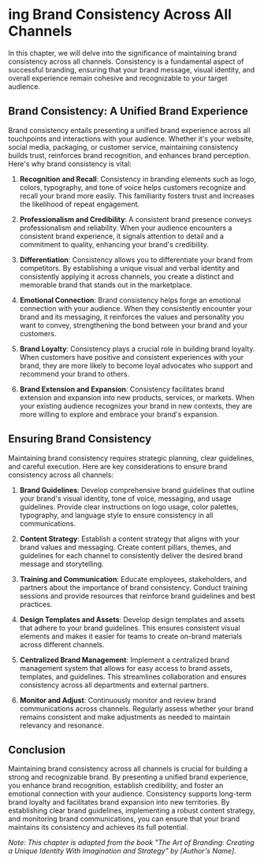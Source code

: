 ing Brand Consistency Across All Channels
==========================================================================

In this chapter, we will delve into the significance of maintaining brand consistency across all channels. Consistency is a fundamental aspect of successful branding, ensuring that your brand message, visual identity, and overall experience remain cohesive and recognizable to your target audience.

Brand Consistency: A Unified Brand Experience
---------------------------------------------

Brand consistency entails presenting a unified brand experience across all touchpoints and interactions with your audience. Whether it's your website, social media, packaging, or customer service, maintaining consistency builds trust, reinforces brand recognition, and enhances brand perception. Here's why brand consistency is vital:

1. **Recognition and Recall**: Consistency in branding elements such as logo, colors, typography, and tone of voice helps customers recognize and recall your brand more easily. This familiarity fosters trust and increases the likelihood of repeat engagement.

2. **Professionalism and Credibility**: A consistent brand presence conveys professionalism and reliability. When your audience encounters a consistent brand experience, it signals attention to detail and a commitment to quality, enhancing your brand's credibility.

3. **Differentiation**: Consistency allows you to differentiate your brand from competitors. By establishing a unique visual and verbal identity and consistently applying it across channels, you create a distinct and memorable brand that stands out in the marketplace.

4. **Emotional Connection**: Brand consistency helps forge an emotional connection with your audience. When they consistently encounter your brand and its messaging, it reinforces the values and personality you want to convey, strengthening the bond between your brand and your customers.

5. **Brand Loyalty**: Consistency plays a crucial role in building brand loyalty. When customers have positive and consistent experiences with your brand, they are more likely to become loyal advocates who support and recommend your brand to others.

6. **Brand Extension and Expansion**: Consistency facilitates brand extension and expansion into new products, services, or markets. When your existing audience recognizes your brand in new contexts, they are more willing to explore and embrace your brand's expansion.

Ensuring Brand Consistency
--------------------------

Maintaining brand consistency requires strategic planning, clear guidelines, and careful execution. Here are key considerations to ensure brand consistency across all channels:

1. **Brand Guidelines**: Develop comprehensive brand guidelines that outline your brand's visual identity, tone of voice, messaging, and usage guidelines. Provide clear instructions on logo usage, color palettes, typography, and language style to ensure consistency in all communications.

2. **Content Strategy**: Establish a content strategy that aligns with your brand values and messaging. Create content pillars, themes, and guidelines for each channel to consistently deliver the desired brand message and storytelling.

3. **Training and Communication**: Educate employees, stakeholders, and partners about the importance of brand consistency. Conduct training sessions and provide resources that reinforce brand guidelines and best practices.

4. **Design Templates and Assets**: Develop design templates and assets that adhere to your brand guidelines. This ensures consistent visual elements and makes it easier for teams to create on-brand materials across different channels.

5. **Centralized Brand Management**: Implement a centralized brand management system that allows for easy access to brand assets, templates, and guidelines. This streamlines collaboration and ensures consistency across all departments and external partners.

6. **Monitor and Adjust**: Continuously monitor and review brand communications across channels. Regularly assess whether your brand remains consistent and make adjustments as needed to maintain relevancy and resonance.

Conclusion
----------

Maintaining brand consistency across all channels is crucial for building a strong and recognizable brand. By presenting a unified brand experience, you enhance brand recognition, establish credibility, and foster an emotional connection with your audience. Consistency supports long-term brand loyalty and facilitates brand expansion into new territories. By establishing clear brand guidelines, implementing a robust content strategy, and monitoring brand communications, you can ensure that your brand maintains its consistency and achieves its full potential.

*Note: This chapter is adapted from the book "The Art of Branding: Creating a Unique Identity With Imagination and Strategy" by \[Author's Name\].*

